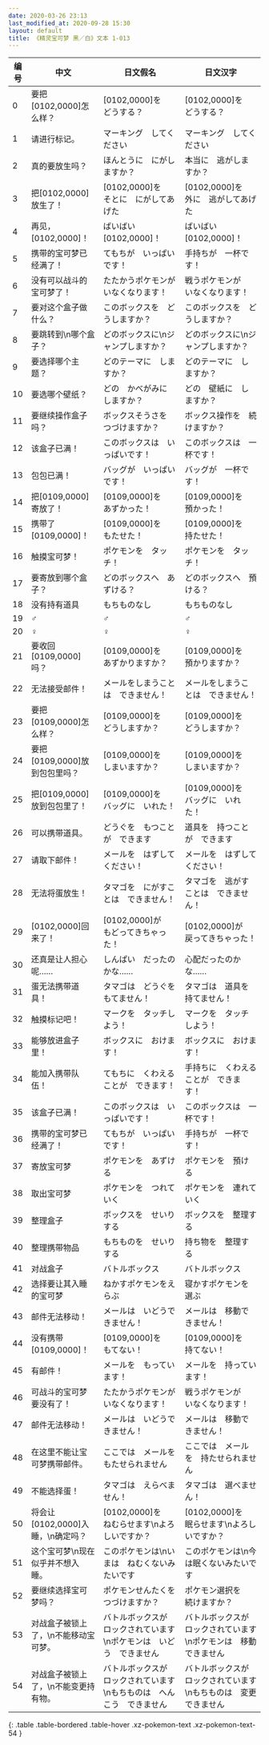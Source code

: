 ```yaml
---
date: 2020-03-26 23:13
last_modified_at: 2020-09-28 15:30
layout: default
title: 《精灵宝可梦 黑／白》文本 1-013
---
```

| 编号 | 中文 | 日文假名 | 日文汉字 |
| ---- | ---- | ---- | --- |
| 0 | 要把[0102,0000]怎么样？ | [0102,0000]を　どうする？ | [0102,0000]を　どうする？ |
| 1 | 请进行标记。 | マーキング　してください | マーキング　してください |
| 2 | 真的要放生吗？ | ほんとうに　にがしますか？ | 本当に　逃がしますか？ |
| 3 | 把[0102,0000]放生了！ | [0102,0000]を　そとに　にがしてあげた | [0102,0000]を　外に　逃がしてあげた |
| 4 | 再见，[0102,0000]！ | ばいばい　[0102,0000]！ | ばいばい　[0102,0000]！ |
| 5 | 携带的宝可梦已经满了！ | てもちが　いっぱいです！ | 手持ちが　一杯です！ |
| 6 | 没有可以战斗的宝可梦了！ | たたかうポケモンが　いなくなります！ | 戦うポケモンが　いなくなります！ |
| 7 | 要对这个盒子做什么？ | このボックスを　どうしますか？ | このボックスを　どうしますか？ |
| 8 | 要跳转到\n哪个盒子？ | どのボックスに\nジャンプしますか？ | どのボックスに\nジャンプしますか？ |
| 9 | 要选择哪个主题？ | どのテーマに　しますか？ | どのテーマに　しますか？ |
| 10 | 要选哪个壁纸？ | どの　かべがみに　しますか？ | どの　壁紙に　しますか？ |
| 11 | 要继续操作盒子吗？ | ボックスそうさを　つづけますか？ | ボックス操作を　続けますか？ |
| 12 | 该盒子已满！ | このボックスは　いっぱいです！ | このボックスは　一杯です！ |
| 13 | 包包已满！ | バッグが　いっぱいです！ | バッグが　一杯です！ |
| 14 | 把[0109,0000]寄放了！ | [0109,0000]を　あずかった！ | [0109,0000]を　預かった！ |
| 15 | 携带了[0109,0000]！ | [0109,0000]を　もたせた！ | [0109,0000]を　持たせた！ |
| 16 | 触摸宝可梦！ | ポケモンを　タッチ！ | ポケモンを　タッチ！ |
| 17 | 要寄放到哪个盒子？ | どのボックスへ　あずける？ | どのボックスへ　預ける？ |
| 18 | 没有持有道具 | もちものなし | もちものなし |
| 19 | ♂ | ♂ | ♂ |
| 20 | ♀ | ♀ | ♀ |
| 21 | 要收回[0109,0000]吗？ | [0109,0000]を　あずかりますか？ | [0109,0000]を　預かりますか？ |
| 22 | 无法接受邮件！ | メールをしまうことは　できません！ | メールをしまうことは　できません！ |
| 23 | 要把[0109,0000]怎么样？ | [0109,0000]を　どうしますか？ | [0109,0000]を　どうしますか？ |
| 24 | 要把[0109,0000]放到包包里吗？ | [0109,0000]を　しまいますか？ | [0109,0000]を　しまいますか？ |
| 25 | 把[0109,0000]放到包包里了！ | [0109,0000]を　バッグに　いれた！ | [0109,0000]を　バッグに　いれた！ |
| 26 | 可以携带道具。 | どうぐを　もつことが　できます | 道具を　持つことが　できます |
| 27 | 请取下邮件！ | メールを　はずしてください！ | メールを　はずしてください！ |
| 28 | 无法将蛋放生！ | タマゴを　にがすことは　できません！ | タマゴを　逃がすことは　できません！ |
| 29 | [0102,0000]回来了！ | [0102,0000]が　もどってきちゃった！ | [0102,0000]が　戻ってきちゃった！ |
| 30 | 还真是让人担心呢…… | しんぱい　だったのかな…… | 心配だったのかな…… |
| 31 | 蛋无法携带道具！ | タマゴは　どうぐを　もてません！ | タマゴは　道具を　持てません！ |
| 32 | 触摸标记吧！ | マークを　タッチしよう！ | マークを　タッチしよう！ |
| 33 | 能够放进盒子里！ | ボックスに　おけます！ | ボックスに　おけます！ |
| 34 | 能加入携带队伍！ | てもちに　くわえることが　できます！ | 手持ちに　くわえることが　できます！ |
| 35 | 该盒子已满！ | このボックスは　いっぱいです！ | このボックスは　一杯です！ |
| 36 | 携带的宝可梦已经满了！ | てもちが　いっぱいです！ | 手持ちが　一杯です！ |
| 37 | 寄放宝可梦 | ポケモンを　あずける | ポケモンを　預ける |
| 38 | 取出宝可梦 | ポケモンを　つれていく | ポケモンを　連れていく |
| 39 | 整理盒子 | ボックスを　せいりする | ボックスを　整理する |
| 40 | 整理携带物品 | もちものを　せいりする | 持ち物を　整理する |
| 41 | 对战盒子 | バトルボックス | バトルボックス |
| 42 | 选择要让其入睡的宝可梦 | ねかすポケモンをえらぶ | 寝かすポケモンを選ぶ |
| 43 | 邮件无法移动！ | メールは　いどうできません！ | メールは　移動できません！ |
| 44 | 没有携带[0109,0000]！ | [0109,0000]を　もてない！ | [0109,0000]を　持てない！ |
| 45 | 有邮件！ | メールを　もっています！ | メールを　持っています！ |
| 46 | 可战斗的宝可梦要没有了！ | たたかうポケモンが　いなくなります！ | 戦うポケモンが　いなくなります！ |
| 47 | 邮件无法移动！ | メールは　いどうできません！ | メールは　移動できません！ |
| 48 | 在这里不能让宝可梦携带邮件。 | ここでは　メールを　もたせられません | ここでは　メールを　持たせられません |
| 49 | 不能选择蛋！ | タマゴは　えらべません！ | タマゴは　選べません！ |
| 50 | 将会让[0102,0000]入睡，\n确定吗？ | [0102,0000]を　ねむらせます\nよろしいですか？ | [0102,0000]を　眠らせます\nよろしいですか？ |
| 51 | 这个宝可梦\n现在似乎并不想入睡。 | このポケモンは\nいまは　ねむくないみたいです | このポケモンは\n今は眠くないみたいです |
| 52 | 要继续选择宝可梦吗？ | ポケモンせんたくを　つづけますか？ | ポケモン選択を　続けますか？ |
| 53 | 对战盒子被锁上了，\n不能移动宝可梦。 | バトルボックスが　ロックされています\nポケモンは　いどう　できません | バトルボックスが　ロックされています\nポケモンは　移動できません |
| 54 | 对战盒子被锁上了，\n不能变更持有物。 | バトルボックスが　ロックされています\nもちものは　へんこう　できません | バトルボックスが　ロックされています\nもちものは　変更できません |
{: .table .table-bordered .table-hover .xz-pokemon-text .xz-pokemon-text-54 }